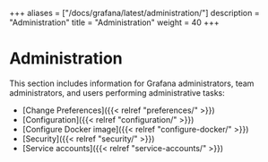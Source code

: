 +++
aliases = ["/docs/grafana/latest/administration/"]
description = "Administration"
title = "Administration"
weight = 40
+++

# Administration

This section includes information for Grafana administrators, team administrators, and users performing administrative tasks:

- [Change Preferences]({{< relref "preferences/" >}})
- [Configuration]({{< relref "configuration/" >}})
- [Configure Docker image]({{< relref "configure-docker/" >}})
- [Security]({{< relref "security/" >}})
- [Service accounts]({{< relref "service-accounts/" >}})
